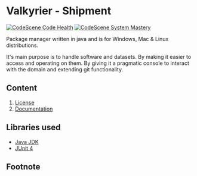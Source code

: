 # Valkyrier - Shipment
[![CodeScene Code Health](https://codescene.io/projects/27528/status-badges/code-health)](https://codescene.io/projects/27528)
[![CodeScene System Mastery](https://codescene.io/projects/27528/status-badges/system-mastery)](https://codescene.io/projects/27528)

Package manager written in java and is for Windows, Mac & Linux distributions.

It's main purpose is to handle software and datasets. By making it easier to access
and operating on them. By giving it a pragmatic console to interact with the domain and extending git functionality.


## Content
1. [License](LICENSE.md)
2. [Documentation](docs/readme.md)

## Libraries used
* [Java JDK](https://www.oracle.com/java/technologies/downloads/)
* [JUnit 4](https://github.com/junit-team/junit4)

## Footnote
